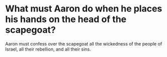 # What must Aaron do when he places his hands on the head of the scapegoat?

Aaron must confess over the scapegoat all the wickedness of the people of Israel, all their rebellion, and all their sins.
